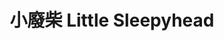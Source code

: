 ---
title: "小廢柴 Little Sleepyhead"
description: "小廢柴 Little Sleepyhead"
layout: shop
keywords:
  - 美食競賽
  - 台灣美食
  - 美食精選
datePublished: "2025-06-30"
dateModified: "2025-07-07"
city: "花蓮縣"
district: "花蓮市"
address: "花蓮縣花蓮市明義街75號"
phone: "038310311"
geo: "23.975167991573947, 121.60662849562814"
google_map: "https://maps.app.goo.gl/LRviE7Yv9wkZ8kn27"
footinder: "https://footinder.com.tw/%e8%8a%b1%e8%93%ae%e7%b8%a3%e8%8a%b1%e8%93%ae%e5%b8%82/154728/"
official: "https://www.facebook.com/littlesleepyheadhl"
award:
  - name: "500盤"
    year: "2024"
    entries:
      - dishes:
          - "綜合炸海鮮"

---